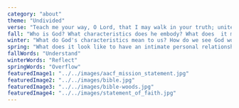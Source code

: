 ```yaml
---
category: "about"
theme: "Undivided"
verse: "Teach me your way, O Lord, that I may walk in your truth; unite my heart to fear your name. Psalms 86:11 (ESV)"
fall: "Who is God? What characteristics does he embody? What does  it mean to have an undivided heart towards Him? "
winter: "What do God's characteristics mean to us? How do we see God working in our own lives?"
spring: "What does it look like to have an intimate personal relationship with God? How can we share the love of Christ to those around us?"
fallWords: "Understand"
winterWords: "Reflect"
springWords: "Overflow"
featuredImage1: "../../images/aacf_mission_statement.jpg"
featuredImage2: "../../images/bible.jpg"
featuredImage3: "../../images/bible-woods.jpg"
featuredImage4: "../../images/statement_of_faith.jpg"
---
```

